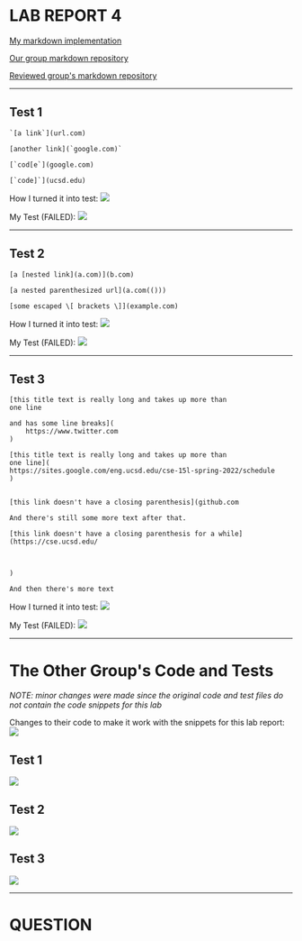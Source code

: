 # LAB REPORT 4

[My markdown implementation](https://github.com/j02ephlee/markdown-parser)

[Our group markdown repository](https://github.com/NuojinliXu/markdown-parser)

[Reviewed group's markdown repository](https://github.com/NLChung9/markdown-parser)

---

## Test 1

```
`[a link`](url.com)

[another link](`google.com)`

[`cod[e`](google.com)

[`code]`](ucsd.edu)
```
How I turned it into test:
![](https://user-images.githubusercontent.com/103203293/171099842-0d16d21e-61ff-4179-b727-4b165c848538.png)

My Test (FAILED): 
![](https://user-images.githubusercontent.com/103203293/171098851-0aa8843a-9d73-4575-9836-aa7b493697bf.png)

---

## Test 2

```
[a [nested link](a.com)](b.com)

[a nested parenthesized url](a.com(()))

[some escaped \[ brackets \]](example.com)
```
How I turned it into test:
![](https://user-images.githubusercontent.com/103203293/171099694-27cf24da-69fc-4254-b19a-2d262d53ab78.png)

My Test (FAILED):
![](https://user-images.githubusercontent.com/103203293/171099253-308f1512-6dea-48fb-94fe-cc341fa7a2f0.png)

---

## Test 3 

```
[this title text is really long and takes up more than 
one line

and has some line breaks](
    https://www.twitter.com
)

[this title text is really long and takes up more than 
one line](
https://sites.google.com/eng.ucsd.edu/cse-15l-spring-2022/schedule
)


[this link doesn't have a closing parenthesis](github.com

And there's still some more text after that.

[this link doesn't have a closing parenthesis for a while](https://cse.ucsd.edu/



)

And then there's more text
```
How I turned it into test:
![](https://user-images.githubusercontent.com/103203293/171100173-f687e620-c86e-49aa-9e7f-d4540e6de3d6.png)

My Test (FAILED):
![](https://user-images.githubusercontent.com/103203293/171099336-28c36047-12f6-4d4c-978d-cd01bc426039.png)

---

# The Other Group's Code and Tests

_NOTE: minor changes were made since the original code and test files do not contain the code snippets for this lab_

Changes to their code to make it work with the snippets for this lab report:
![](https://user-images.githubusercontent.com/103203293/171103152-80989cdb-8f99-4e54-85d1-2c1e704872c2.png)


## Test 1

![](https://user-images.githubusercontent.com/103203293/171102750-7a195963-03cb-4bf7-92fa-f0e89fa6d740.png)


## Test 2

![](https://user-images.githubusercontent.com/103203293/171102819-db3b7edf-c383-43ab-9c49-6fe96722aada.png)


## Test 3

![](https://user-images.githubusercontent.com/103203293/171102897-100c8e13-5861-4aeb-bf14-d3a08bcc899d.png)


---

# QUESTION
